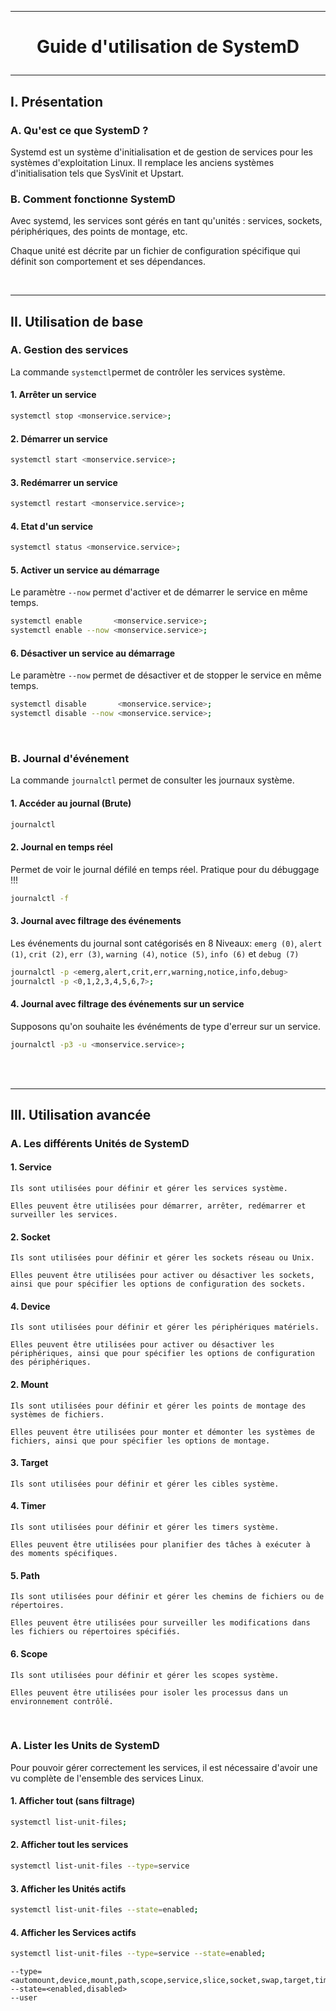 ----------------------------------------------------------------------------------------------------------------------------------------------------------
# <p align='center'> Guide d'utilisation de SystemD </p>

----------------------------------------------------------------------------------------------------------------------------------------------------------
## I. Présentation
### A. Qu'est ce que SystemD ?
Systemd est un système d'initialisation et de gestion de services pour les systèmes d'exploitation Linux. Il remplace les anciens systèmes d'initialisation tels que SysVinit et Upstart.

### B. Comment fonctionne SystemD
Avec systemd, les services sont gérés en tant qu'unités : services, sockets, périphériques, des points de montage, etc. 

Chaque unité est décrite par un fichier de configuration spécifique qui définit son comportement et ses dépendances.

<br />

----------------------------------------------------------------------------------------------------------------------------------------------------------
## II. Utilisation de base
### A. Gestion des services
La commande `systemctl`permet de contrôler les services système.
#### 1. Arrêter un service
```bash
systemctl stop <monservice.service>;
```

#### 2. Démarrer un service
```bash
systemctl start <monservice.service>;
```

#### 3. Redémarrer un service
```bash
systemctl restart <monservice.service>;
```

#### 4. Etat d'un service
```bash
systemctl status <monservice.service>;
```

#### 5. Activer un service au démarrage
Le paramètre `--now` permet d'activer et de démarrer le service en même temps. 
```bash
systemctl enable       <monservice.service>;
systemctl enable --now <monservice.service>;
```

#### 6. Désactiver un service au démarrage
Le paramètre `--now` permet de désactiver et de stopper le service en même temps. 
```bash
systemctl disable       <monservice.service>;
systemctl disable --now <monservice.service>;
```

<br />


### B. Journal d'événement
La commande `journalctl` permet de consulter les journaux système.
#### 1. Accéder au journal (Brute)
```bash
journalctl
```

#### 2. Journal en temps réel
Permet de voir le journal défilé en temps réel. Pratique pour du débuggage !!!
```bash
journalctl -f
```

#### 3. Journal avec filtrage des événements
Les événements du journal sont catégorisés en 8 Niveaux: `emerg (0)`, `alert (1)`, `crit (2)`, `err (3)`, `warning (4)`, `notice (5)`, `info (6)` et `debug (7)`

```bash
journalctl -p <emerg,alert,crit,err,warning,notice,info,debug>
journalctl -p <0,1,2,3,4,5,6,7>;
```





#### 4. Journal avec filtrage des événements sur un service
Supposons qu'on souhaite les événéments de type d'erreur sur un service.

```bash
journalctl -p3 -u <monservice.service>;
```



<br />
<br />

----------------------------------------------------------------------------------------------------------------------------------------------------------
## III. Utilisation avancée
### A. Les différents Unités de SystemD
#### 1. Service
```
Ils sont utilisées pour définir et gérer les services système.

Elles peuvent être utilisées pour démarrer, arrêter, redémarrer et surveiller les services.
```

#### 2. Socket
```
Ils sont utilisées pour définir et gérer les sockets réseau ou Unix.

Elles peuvent être utilisées pour activer ou désactiver les sockets, ainsi que pour spécifier les options de configuration des sockets.
```
#### 4. Device
```
Ils sont utilisées pour définir et gérer les périphériques matériels.

Elles peuvent être utilisées pour activer ou désactiver les périphériques, ainsi que pour spécifier les options de configuration des périphériques.
```

#### 2. Mount
```
Ils sont utilisées pour définir et gérer les points de montage des systèmes de fichiers.

Elles peuvent être utilisées pour monter et démonter les systèmes de fichiers, ainsi que pour spécifier les options de montage.
```

#### 3. Target
```
Ils sont utilisées pour définir et gérer les cibles système.
```

#### 4. Timer
```
Ils sont utilisées pour définir et gérer les timers système.

Elles peuvent être utilisées pour planifier des tâches à exécuter à des moments spécifiques.
```

#### 5. Path
```
Ils sont utilisées pour définir et gérer les chemins de fichiers ou de répertoires.

Elles peuvent être utilisées pour surveiller les modifications dans les fichiers ou répertoires spécifiés.
```

#### 6. Scope
```
Ils sont utilisées pour définir et gérer les scopes système.

Elles peuvent être utilisées pour isoler les processus dans un environnement contrôlé.
```

<br />

### A. Lister les Units de SystemD
Pour pouvoir gérer correctement les services, il est nécessaire d'avoir une vu complète de l'ensemble des services Linux.
#### 1. Afficher tout (sans filtrage)
```bash
systemctl list-unit-files;
```
#### 2. Afficher tout les services
```bash
systemctl list-unit-files --type=service
```
#### 3. Afficher les Unités actifs
```bash
systemctl list-unit-files --state=enabled;
```
#### 4. Afficher les Services actifs
```bash
systemctl list-unit-files --type=service --state=enabled;
```

```
--type=<automount,device,mount,path,scope,service,slice,socket,swap,target,timer>
--state=<enabled,disabled>
--user
``` 
